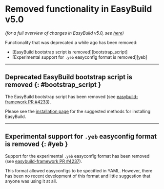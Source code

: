 # Removed functionality in EasyBuild v5.0

*(for a full overview of changes in EasyBuild v5.0, see [here](index.md))*

Functionality that was deprecated a while ago has been removed:

- [EasyBuild bootstrap script is removed][bootstrap_script]
- [Experimental support for `.yeb` easyconfig format is removed][yeb]

---

## Deprecated EasyBuild bootstrap script is removed {: #bootstrap_script }

The EasyBuild bootstrap script has been removed (see [easybuild-framework PR #4233](https://github.com/easybuilders/easybuild-framework/pull/4233)).

Please see the [installation page](../installation.md) for the suggested methods for installing EasyBuild.

---

## Experimental support for `.yeb` easyconfig format is removed {: #yeb }

Support for the experimental `.yeb` easyconfig format has been removed (see [easybuild-framework PR #4237](https://github.com/easybuilders/easybuild-framework/pull/4237)).

This format allowed easyconfigs to be specified in YAML. However, there has been no recent development of this
format and little suggestion that anyone was using it at all.
